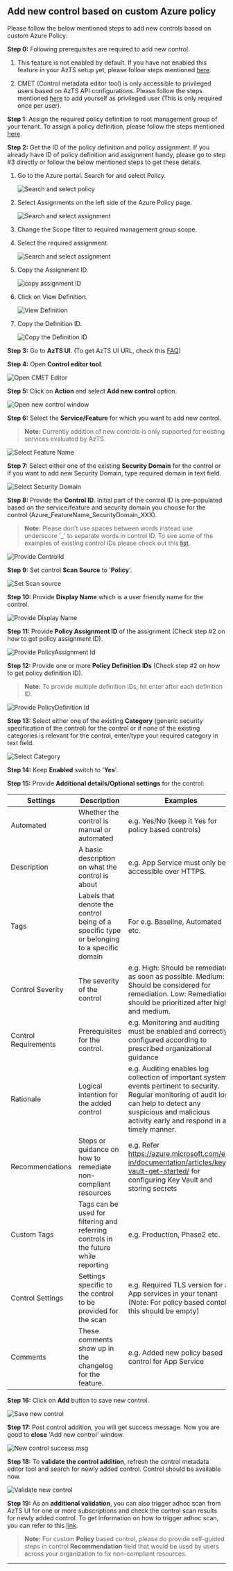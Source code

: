 ## Add new control based on custom Azure policy
Please follow the below mentioned steps to add new controls based on custom Azure Policy:

**Step 0:** Following prerequisites are required to add new control.
   1. This feature is not enabled by default. If you have not enabled this feature in your AzTS setup yet, please follow steps mentioned [here](Prerequisites.md#prerequisite-azts-configurations-to-add-new-control).

   2. CMET (Control metadata editor tool) is only accessible to privileged users based on AzTS API configurations. Please follow the steps mentioned [here](Prerequisites.md#access-to-cmet-control-metadata-editor-tool) to add yourself as privileged user (This is only required once per user).

**Step 1:** Assign the required policy definition to root management group of your tenant. To assign a policy definition, please follow the steps mentioned [here](https://docs.microsoft.com/en-us/azure/governance/policy/tutorials/create-and-manage#assign-a-policy).

**Step 2:** Get the ID of the policy definition and policy assignment. If you already have ID of policy definition and assignment handy, please go to step #3 directly or follow the below mentioned steps to get these details.

   1. Go to the Azure portal. Search for and select Policy.

      ![Search and select policy](../../Images/06_ExtendingAzTS_Search_Policy.PNG)

   2. Select Assignments on the left side of the Azure Policy page.

      ![Search and select assignment](../../Images/06_ExtendingAzTS_Search_Assignment.PNG)

   3. Change the Scope filter to required management group scope.

   4. Select the required assignment.

      ![Search and select assignment](../../Images/06_ExtendingAzTS_Select_Assignment.PNG)

   5. Copy the Assignment ID.

      ![copy assignment ID](../../Images/06_ExtendingAzTS_Get_AssignmentId.PNG)

   6. Click on View Definition.

      ![View Definition](../../Images/06_ExtendingAzTS_Select_View_Definition.PNG)

   7. Copy the Definition ID.

      ![Copy the Definition ID](../../Images/06_ExtendingAzTS_Get_PolicyDefinitionId.PNG)

**Step 3:** Go to **AzTS UI**. (To get AzTS UI URL, check this [FAQ](https://github.com/azsk/AzTS-docs/blob/main/03-Running%20AzTS%20solution%20from%20UI/README.md#frequently-asked-questions))

**Step 4:** Open **Control editor tool**.

![Open CMET Editor](../../Images/06_ExtendingAzTS_Open_CMET.png)

**Step 5:** Click on **Action** and select **Add new control** option.

![Open new control window](../../Images/06_ExtendingAzTS_Add_New_Control.png)

**Step 6:** Select the **Service/Feature** for which you want to add new control.
> **Note:** Currently addition of new controls is only supported for existing services evaluated by AzTS. 

![Select Feature Name](../../Images/06_ExtendingAzTS_NewControl_Feature.png)

**Step 7:** Select either one of the existing **Security Domain** for the control or if you want to add new Security Domain, type required domain in text field.

![Select Security Domain](../../Images/06_ExtendingAzTS_NewControl_Security_Domain.png)

**Step 8:** Provide the **Control ID**. Initial part of the control ID is pre-populated based on the service/feature and security domain you choose for the control (Azure_FeatureName_SecurityDomain_XXX).

> **Note:** Please don't use spaces between words instead use underscore '_' to separate words in control ID. 
To see some of the examples of existing control IDs please check out this [list](https://github.com/azsk/AzTS-docs/tree/main/Control%20coverage#azure-services-supported-by-azts).

![Provide ControlId](../../Images/06_ExtendingAzTS_NewControl_ControlId.png)

**Step 9:** Set control **Scan Source** to '**Policy**'.

![Set Scan source](../../Images/06_ExtendingAzTS_NewControl_Scan_Source.png)

**Step 10:** Provide **Display Name** which is a user friendly name for the control.

![Provide Display Name](../../Images/06_ExtendingAzTS_NewControl_DisplayName.png)

**Step 11:** Provide **Policy Assignment ID** of the assignment (Check step #2 on how to get policy assignment ID).

![Provide PolicyAssignment Id](../../Images/06_ExtendingAzTS_NewControl_PolicyAssignment_Id.png)

**Step 12:** Provide one or more **Policy Definition IDs** (Check step #2 on how to get policy definition ID).
    
> **Note:** To provide multiple definition IDs, hit enter after each definition ID.

![Provide PolicyDefinition Id](../../Images/06_ExtendingAzTS_NewControl_PolicyDefinition_Id.png)

**Step 13:** Select either one of the existing **Category** (generic security specification of the control) for the control or if none of the existing categories is relevant for the control, enter/type your required category in text field.

![Select Category](../../Images/06_ExtendingAzTS_NewControl_Category.png)

**Step 14:** Keep **Enabled** switch to '**Yes**'.

**Step 15:** Provide **Additional details/Optional settings** for the control:

|Settings| Description| Examples|
|-------------|------|---------|
|Automated| Whether the control is manual or automated| e.g. Yes/No (keep it Yes for policy based controls)|
|Description| A basic description on what the control is about| e.g. App Service must only be accessible over HTTPS. |
|Tags| Labels that denote the control being of a specific type or belonging to a specific domain | For e.g. Baseline, Automated etc.|
|Control Severity| The severity of the control| e.g. High: Should be remediated as soon as possible. Medium: Should be considered for remediation. Low: Remediation should be prioritized after high and medium.|
|Control Requirements| Prerequisites for the control.| e.g. Monitoring and auditing must be enabled and correctly configured according to prescribed organizational guidance|
|Rationale|  Logical intention for the added control | e.g. Auditing enables log collection of important system events pertinent to security. Regular monitoring of audit logs can help to detect any suspicious and malicious activity early and respond in a timely manner.|
|Recommendations| Steps or guidance on how to remediate non-compliant resources | e.g. Refer https://azure.microsoft.com/en-in/documentation/articles/key-vault-get-started/ for configuring Key Vault and storing secrets |
|Custom Tags| Tags can be used for filtering and referring controls in the future while reporting| e.g. Production, Phase2 etc. |
|Control Settings| Settings specific to the control to be provided for the scan | e.g. Required TLS version for all App services in your tenant (Note: For policy based contols this should be empty) |
|Comments | These comments show up in the changelog for the feature. | e.g. Added new policy based control for App Service |

**Step 16:** Click on **Add** button to save new control.

![Save new control](../../Images/06_ExtendingAzTS_NewControl_Save.png)

**Step 17:** Post control addition, you will get success message. Now you are good to **close** 'Add new control' window.

![New control success msg](../../Images/06_ExtendingAzTS_NewControl_Success.png)

**Step 18:** To **validate the control addition**, refresh the control metadata editor tool and search for newly added control. Control should be available now.

![Validate new control](../../Images/06_ExtendingAzTS_NewControl_Validation.png)

**Step 19:** As an **additional validation**, you can also trigger adhoc scan from AzTS UI for one or more subscriptions and check the control scan results for newly added control. To get information on how to trigger adhoc scan, you can refer to this [link](https://github.com/azsk/AzTS-docs/tree/main/03-Running%20AzTS%20solution%20from%20UI#how-to-scan-subscription-manually).

> **Note:** For custom **Policy** based control, please do provide self-guided steps in control **Recommendation** field that would be used by users across your organization to fix non-compliant resources.

-----
